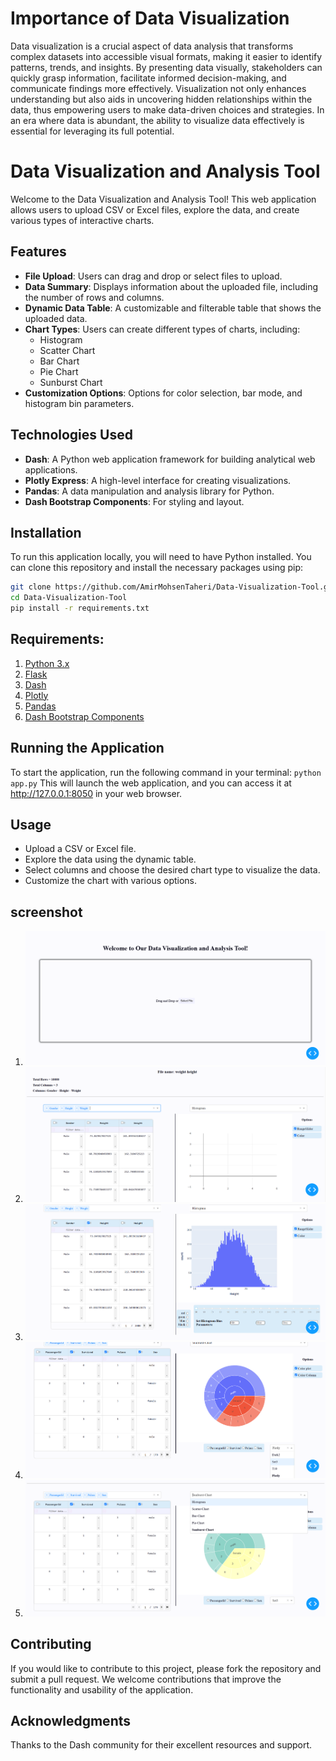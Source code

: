 # Importance of Data Visualization

Data visualization is a crucial aspect of data analysis that transforms complex datasets into accessible visual formats, making it easier to identify patterns, trends, and insights. By presenting data visually, stakeholders can quickly grasp information, facilitate informed decision-making, and communicate findings more effectively. Visualization not only enhances understanding but also aids in uncovering hidden relationships within the data, thus empowering users to make data-driven choices and strategies. In an era where data is abundant, the ability to visualize data effectively is essential for leveraging its full potential.

# Data Visualization and Analysis Tool

Welcome to the Data Visualization and Analysis Tool! This web application allows users to upload CSV or Excel files, explore the data, and create various types of interactive charts.

## Features

- **File Upload**: Users can drag and drop or select files to upload.
- **Data Summary**: Displays information about the uploaded file, including the number of rows and columns.
- **Dynamic Data Table**: A customizable and filterable table that shows the uploaded data.
- **Chart Types**: Users can create different types of charts, including:
  - Histogram
  - Scatter Chart
  - Bar Chart
  - Pie Chart
  - Sunburst Chart
- **Customization Options**: Options for color selection, bar mode, and histogram bin parameters.

## Technologies Used

- **Dash**: A Python web application framework for building analytical web applications.
- **Plotly Express**: A high-level interface for creating visualizations.
- **Pandas**: A data manipulation and analysis library for Python.
- **Dash Bootstrap Components**: For styling and layout.

## Installation

To run this application locally, you will need to have Python installed. You can clone this repository and install the necessary packages using pip:



```bash
git clone https://github.com/AmirMohsenTaheri/Data-Visualization-Tool.git
cd Data-Visualization-Tool
pip install -r requirements.txt
```

## Requirements:
1. [Python 3.x](https://www.python.org/)
2. [Flask](https://flask.palletsprojects.com/en/stable/)
3. [Dash](https://dash.plotly.com/)
4. [Plotly](https://plotly.com/)
5. [Pandas](https://pandas.pydata.org/)
6. [Dash Bootstrap Components](https://dash-bootstrap-components.opensource.faculty.ai/)

## Running the Application
To start the application, run the following command in your terminal: 
`python app.py`
This will launch the web application, and you can access it at http://127.0.0.1:8050 in your web browser.

## Usage
* Upload a CSV or Excel file.
* Explore the data using the dynamic table.
* Select columns and choose the desired chart type to visualize the data.
* Customize the chart with various options.

## screenshot
1. ![1](./screenshot/Screenshot%202024-11-05%20110813.png)
2. ![2](./screenshot/Screenshot%202024-11-05%20110843.png)
3. ![1](./screenshot/Screenshot%202024-11-05%20110855.png)
4. ![1](./screenshot/Screenshot%202024-11-05%20110939.png)
5. ![1](./screenshot/Screenshot%202024-11-05%20110950.png)

## Contributing
If you would like to contribute to this project, please fork the repository and submit a pull request. We welcome contributions that improve the functionality and usability of the application.

## Acknowledgments
Thanks to the Dash community for their excellent resources and support.

